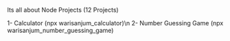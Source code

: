 Its all about Node Projects (12 Projects)

1- Calculator (npx warisanjum_calculator)\n
2- Number Guessing Game (npx warisanjum_number_guessing_game)
